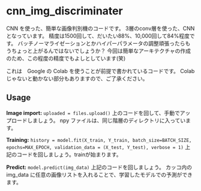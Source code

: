 # cnn_img_discriminater

CNN を使った、簡単な画像判別機のコードです。
3層のconv層を使った、CNNとなっています。
精度は1500回して、だいたい88%、10,000回して84%程度です。
バッチノーマライゼーションとかハイパーパラメータの調整頑張ったらもうちょっと上がるんではないでしょうか？
今回は簡単なアーキテクチャの作成のため、この程度の精度でもよしとしています(笑)

これは　Google の Colab を使うことが前提で書かれているコードです。 Colabじゃないと動かない部分もありますので、ご了承ください。

## Usage
**Image import:**
`uploaded = files.upload()`
上のコードを回して、手動でアップロードしましょう。
npy ファイルは、同じ階層のディレクトリに入っています。

**Training:**
`history = model.fit(X_train, Y_train, batch_size=BATCH_SIZE, epochs=MAX_EPOCH,
                   validation_data = (X_test, Y_test), verbose = 1)`
上記のコードを回しましょう。trainが始まります。

**Predict:**
`model.predict(img_data)`
上記のコードを回しましょう。
カッコ内の img_data に任意の画像リストを入れることで、学習したモデルでの予測ができます。
